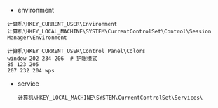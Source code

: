 - environment

```
计算机\HKEY_CURRENT_USER\Environment
计算机\HKEY_LOCAL_MACHINE\SYSTEM\CurrentControlSet\Control\Session Manager\Environment
```

```
计算机\HKEY_CURRENT_USER\Control Panel\Colors
window 202 234 206	# 护眼模式
85 123 205
207 232 204 wps
```

-   service

    ```shell
    计算机\HKEY_LOCAL_MACHINE\SYSTEM\CurrentControlSet\Services\
    ```

    ​

